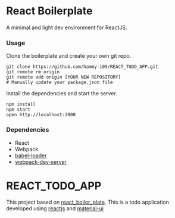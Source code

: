 React Boilerplate
=====================

A minimal and light dev environment for ReactJS.

### Usage

Clone the boilerplate and create your own git repo.

```
git clone https://github.com/hammy-109/REACT_TODO_APP.git
git remote rm origin
git remote add origin [YOUR NEW REPOSITORY]
# Manually update your package.json file
```

Install the dependencies and start the server.

```
npm install
npm start
open http://localhost:3000
```

### Dependencies

* React
* Webpack
* [babel-loader](https://github.com/babel/babel-loader)
* [webpack-dev-server](https://github.com/webpack/webpack-dev-server)

# REACT_TODO_APP

This project based on [react_boilor_plate](https://github.com/lighthouse-labs/react-simple-boilerplate?files=1).
This is a todo application developed using [reactjs](https://facebook.github.io/react/) and [material-ui](http://www.material-ui.com/#/) 
